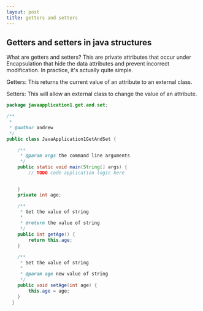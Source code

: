 ```yaml
---
layout: post
title: getters and setters
---
```


Getters and setters in java structures
--------------------------------------

 What are getters and setters?
  This are private attributes that occur under Encapsulation that hide the data attributes and prevent incorrect modification. In practice, it's actually quite simple.

  Getters:
 This returns the current value of an attribute to an external class.

  Setters:
 This will allow an external class to change the value of an attribute.


~~~ java
package javaapplication1.get.and.set;

/**
 *
 * @author andrew
 */
public class JavaApplication1GetAndSet {

    /**
     * @param args the command line arguments
     */
    public static void main(String[] args) {
        // TODO code application logic here


    }
    private int age;

    /**
     * Get the value of string
     *
     * @return the value of string
     */
    public int getAge() {
        return this.age;
    }

    /**
     * Set the value of string
     *
     * @param age new value of string
     */
    public void setAge(int age) {
        this.age = age;
    }
  }
